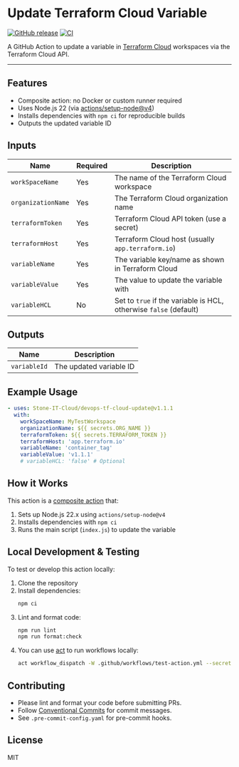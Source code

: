 # Update Terraform Cloud Variable

[![GitHub release](https://img.shields.io/github/v/release/Stone-IT-Cloud/devops-tf-cloud-update?style=flat-square)](https://github.com/Stone-IT-Cloud/devops-tf-cloud-update/releases)
[![CI](https://github.com/Stone-IT-Cloud/devops-tf-cloud-update/actions/workflows/ci.yml/badge.svg)](https://github.com/Stone-IT-Cloud/devops-tf-cloud-update/actions)

A GitHub Action to update a variable in [Terraform Cloud](https://www.terraform.io/docs/cloud/api/variables.html) workspaces via the Terraform Cloud API.

---

## Features
- Composite action: no Docker or custom runner required
- Uses Node.js 22 (via [actions/setup-node@v4](https://github.com/actions/setup-node))
- Installs dependencies with `npm ci` for reproducible builds
- Outputs the updated variable ID

## Inputs

| Name              | Required | Description                                                      |
|-------------------|----------|------------------------------------------------------------------|
| `workSpaceName`   | Yes      | The name of the Terraform Cloud workspace                        |
| `organizationName`| Yes      | The Terraform Cloud organization name                            |
| `terraformToken`  | Yes      | Terraform Cloud API token (use a secret)                         |
| `terraformHost`   | Yes      | Terraform Cloud host (usually `app.terraform.io`)                |
| `variableName`    | Yes      | The variable key/name as shown in Terraform Cloud                |
| `variableValue`   | Yes      | The value to update the variable with                            |
| `variableHCL`     | No       | Set to `true` if the variable is HCL, otherwise `false` (default)|

## Outputs

| Name         | Description                |
|--------------|---------------------------|
| `variableId` | The updated variable ID    |

## Example Usage

```yaml
- uses: Stone-IT-Cloud/devops-tf-cloud-update@v1.1.1
  with:
    workSpaceName: MyTestWorkspace
    organizationName: ${{ secrets.ORG_NAME }}
    terraformToken: ${{ secrets.TERRAFORM_TOKEN }}
    terraformHost: 'app.terraform.io'
    variableName: 'container_tag'
    variableValue: 'v1.1.1'
    # variableHCL: 'false' # Optional
```

## How it Works

This action is a [composite action](https://docs.github.com/en/actions/creating-actions/creating-a-composite-action) that:
1. Sets up Node.js 22.x using `actions/setup-node@v4`
2. Installs dependencies with `npm ci`
3. Runs the main script (`index.js`) to update the variable

## Local Development & Testing

To test or develop this action locally:

1. Clone the repository
2. Install dependencies:
   ```bash
   npm ci
   ```
3. Lint and format code:
   ```bash
   npm run lint
   npm run format:check
   ```
4. You can use [act](https://github.com/nektos/act) to run workflows locally:
   ```bash
   act workflow_dispatch -W .github/workflows/test-action.yml --secret-file .github/.secrets
   ```

## Contributing

- Please lint and format your code before submitting PRs.
- Follow [Conventional Commits](https://www.conventionalcommits.org/) for commit messages.
- See `.pre-commit-config.yaml` for pre-commit hooks.

## License

MIT
